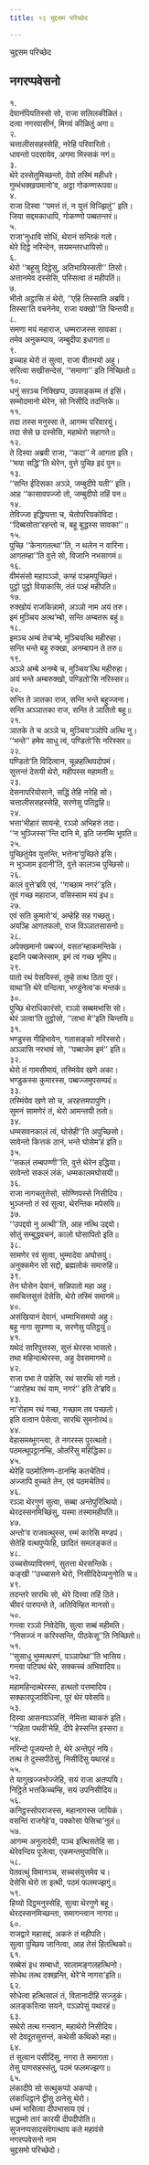 ```yaml
---
title: १३ चुद्दसम परिच्छेद

---
```

चुद्दसम परिच्छेद  


## नगरप्पवेसनो

१.  
देवानंपियतिस्सो सो, राजा सलिलकीळितं।  
दत्वा नगरवासीनं, मिगवं कीळितुं अगा॥  
२.  
चत्तालीससहस्सेहि, नरेहि परिवारितो।  
धावन्तो पदसायेव, अगमा मिस्सकं नगं॥  
३.  
थेरे दस्सेतुमिच्छन्तो, देवो तस्मिं महीधरे।  
गुम्भंभक्खयमानो’व, अट्ठा गोकण्णरूपवा॥  
४.  
राजा दिस्वा ‘‘पमत्तं तं, न युत्तं विज्झितुं’’ इति।  
जिया सद्दमकाधापि, गोकण्णो पब्बतन्तरं॥  
५.  
राजा’नुधावि सोधिं, थेरानं सन्तिकं गतो।  
थेरे दिट्ठे नरिन्देन, सयमन्तरधायिसो॥  
६.  
थेरो ‘‘बहूसु दिट्ठेसु, अतिभायिस्सती’’ तिसो।  
अत्तानमेव दस्सेसि, पस्सित्वा तं महीपतिं॥  
७.  
भीतो अट्ठासि तं थेरो, ‘‘एहि तिस्साति अब्रवि।  
तिस्सा’ति वचनेनेव, राजा यक्खो’’ति चिन्तयी॥  
८.  
समणा मयं महाराज, धम्मराजस्स सावका।  
तमेव अनुकम्पाय, जम्बुदीपा इधागता॥  
९.  
इच्चाह थेरो तं सुत्वा, राजा वीतभयो अहु।  
सरित्वा सखीसन्देसं, ‘‘समाणा’’ इति निच्छितो॥  
१०.  
धनुं सरञ्च निक्खिप्प, उपसङ्कम्म तं इसिं।  
सम्मोदमानो थेरेन, सो निसीदि तदन्तिके॥  
११.  
तदा तस्स मनुस्सा ते, आगम्म परिवारयुं।  
तदा सेसे छ दस्सेसि, महाथेरो सहागते॥  
१२.  
ते दिस्वा अब्रवी राजा, ‘‘कदा’’ मे आगता इति।  
‘‘मया सद्धिं’’ति थेरेन, वुत्ते पुच्छि इदं पुन॥  
१३.  
‘‘सन्ति ईदिसका अञ्ञे, जम्बुदीपे यती’’ इति।  
आह ‘‘कासावपज्जो तो, जम्बुदीपो तहिं पन॥  
१४.  
तेविज्जा इद्धिप्पत्ता च, चेतोपरियकोविदा।  
‘‘दिब्बसोता’रहन्तो च, बहू बुद्धस्स सावका’’॥  
१५.  
पुच्छि ‘‘केनागतत्था’’ति, न थलेन न वारिना।  
आगतम्हा’’ति वुत्ते सो, विजानि नभसागमं॥  
१६.  
वीमंसंसो महापञ्ञो, कण्हं पञ्हमपुच्छितं।  
पुट्ठो पुट्ठो वियाकासि, तंतं पञ्हं महीपति॥  
१७.  
रुक्खोयं राजकिन्नामो, अञ्ञो नाम अयं तरु।  
इमं मुञ्चिय अत्थ’म्बो, सन्ति अम्बतरू बहुं॥  
१८.  
इमञ्च अम्बं तेच’म्बे, मुञ्चियत्थि महीरुहा।  
सन्ति भन्ते बहु रुक्खा, अनम्बापन ते तरु॥  
१९.  
अञ्ञे अम्बे अनम्बे च, मुञ्चिय’त्थि महीरुहा।  
अयं भन्ते अम्बरुक्खो, पण्डितो’सि नरिस्सर॥  
२०.  
सन्ति ते ञातका राज, सन्ति भन्ते बहुज्जना।  
सन्ति अञ्ञातका राज, सन्ति ते ञातितो बहू॥  
२१.  
ञातके ते च अञ्ञे च, मुञ्चिय’ञ्ञोपि अत्थि नु।  
‘‘भन्ते’’ हमेव साधु त्वं, पण्डितो’सि नरिस्सर॥  
२२.  
पण्डितो’ति विदित्वान, चूळहत्थिपदोपमं।  
सुत्तन्तं देसयी थेरो, महीपस्स महामती॥  
२३.  
देसनापरियोसाने, सद्धिं तेहि नरेहि सो।  
चत्तालीससहस्सेहि, सरणेसु पतिट्ठहि॥  
२४.  
भत्ता’भीहारं सायन्हे, रञ्ञो अभिहरुं तदा।  
‘‘न भुञ्जिस्स’’न्ति दानि मे, इति जनम्मि भूपति॥  
२५.  
पुच्छितुंयेव युत्तन्ति, भत्तेना’पुच्छिते इसि।  
न भुञ्जाम इदानी’ति, वुत्ते कालञ्च पुच्छिसो॥  
२६.  
कालं वुत्ते’ब्रवि एवं, ‘‘गच्छाम नगरं’’इति।  
तुवं गच्छ महाराज, वसिस्साम मयं इध॥  
२७.  
एवं सति कुमारो’यं, अम्हेहि सह गच्छतु।  
अयञ्हि आगतफलो, राज विञ्ञातसासनो॥  
२८.  
अपेक्खमानो पब्बज्जं, वसत’म्हाकमन्तिके।  
इदानि पब्बजेस्साम, इमं त्वं गच्छ भूमिप॥  
२९.  
पातो रथं पेसयिस्सं, तुम्हे तत्थ ठिता पुरं।  
याथा’ति थेरे वन्दित्वा, भण्डुंनेत्व’क मन्तकं॥  
३०.  
पुच्छि थेराधिकारंसो, रञ्ञो सब्बमभासि सो।  
थेरं ञत्वा’ति तुट्ठोसो, ‘‘लाभा मे’’इति चिन्तयि॥  
३१.  
भण्डुस्स गीहिभावेन, गतासङ्को नरिस्सरो।  
अञ्ञासि नरभावं सो, ‘‘पब्बाजेम इमं’’ इति॥  
३२.  
थेरो तं गामसीमायं, तस्मिंयेव खणे अका।  
भण्डुकस्स कुमारस्स, पब्बज्जमुपसम्पदं॥  
३३.  
तस्मिंयेव खणे सो च, अरहत्तमपापुणि।  
सुमनं सामणेरं तं, थेरो आमन्तयी ततो॥  
३४.  
धम्मसवनकालं त्वं, घोसेही’’ति अपुच्छिसो।  
सावेन्तो कित्तकं ठानं, भन्ते घोसेम’हं इति॥  
३५.  
‘‘सकलं तम्बपण्णी’’ति, वुत्ते थेरेन इद्धिया।  
सावेन्तो सकलं लंकं, धम्मकालमघोसयी॥  
३६.  
राजा नागचतुत्तेसो, सोण्णिपस्से निसीदिय।  
भुञ्जन्तो तं रवं सुत्वा, थेरन्तिक मपेसयि॥  
३७.  
‘‘उपद्दवो नु अत्थी’’ति, आह नत्थि उद्दवो।  
सोतुं सम्बुद्धवचनं, कालो घोसापितो इति॥  
३८.  
सामणेर रवं सुत्वा, भुम्मादेवा अघोसयुं।  
अनुक्कमेन सो सद्दो, ब्रह्मलोकं समारुहि॥  
३९.  
तेन घोसेन देवानं, सन्निपातो महा अहु।  
समचित्तसुत्तं देसेसि, थेरो तस्मिं समागमे॥  
४०.  
असंखियानं देवानं, धम्माभिसमयो अहु।  
बहू नागा सुपण्णा च, सरणेसु पतिट्ठयुं॥  
४१.  
यथेदं सारिपुत्तस्स, सुत्तं थेरस्स भासतो।  
तथा महिन्दत्थेरस्स, अहु देवसमागमो॥  
४२.  
राजा पभा ते पाहेसि, रथं सारथि सो गतो।  
‘‘आरोहथ रथं याम, नगरं’’ इति ते’ब्रवि॥  
४३.  
ना’रोहाम रथं गच्छ, गच्छाम तव पच्छतो।  
इति वत्वान पेसेत्वा, सारथिं सुमनोरथं॥  
४४.  
वेहासमब्भुगन्त्वा, ते नगरस्स पुरत्थतो।  
पठमत्थूपट्ठानम्हि, ओतरिंसु महिद्धिका॥  
४५.  
थेरेहि पठमोतिण्ण-ठानम्हि कतचेतियं।  
अज्जापि वुच्चते तेन, एवं पठमचेतियं॥  
४६.  
रञ्ञा थेरगुणं सुत्वा, सब्बा अन्तेपुरित्थियो।  
थेरदस्सनमिच्छिंसु, यस्मा तस्मामहीपति॥  
४७.  
अन्तो’व राजवत्थुस्स, रम्मं कारेसि मण्डपं।  
सेतेहि वत्थपुप्फेहि, छादितं समलङ्कतं॥  
४८.  
उच्चसेय्याविरमणं, सुतत्ता थेरसन्तिके।  
कङ्खी ‘‘उच्चासने थेरो, निसीदिदेय्यनुनोति च॥  
४९.  
तदन्तरे सारथि सो, थेरे दिस्वा तहिं ठिते।  
चीवरं पारुपन्ते ते, अतिविम्हित मानसो॥  
५०.  
गन्त्वा रञ्ञो निवेदेसि, सुत्वा सब्बं महीमति।  
‘‘निसज्जं न करिस्सन्ति, पीठकेसू’’ति निच्छितो॥  
५१.  
‘‘सुसाधु भुम्मत्थरणं, पञ्ञापेथा’’ति भासिय।  
गन्त्वा पटिपथं थेरे, सक्कच्चं अभिवादिय॥  
५२.  
महामहिन्दत्थेरस्स, हत्थतो पत्तमादिय।  
सक्कारपूजाविधिना, पुरं थेरं पवेसयि॥  
५३.  
दिस्वा आसनपञ्ञत्तिं, नेमित्ता ब्याकरुं इति।  
‘‘गहिता पथवी’मेहि, दीपे हेस्सन्ति इस्सरा॥  
५४.  
नरिन्दो पूजयन्तो ते, थेरे अन्तेपुरं नयि।  
तत्थ ते दुस्सपीठेसुं, निसीदिंसु यथारहं॥  
५५.  
ते यागुखज्जभोज्जेहि, सयं राजा अतप्पयि।  
निट्ठिते भत्तकिच्चम्हि, सयं उपनिसीदिय॥  
५६.  
कनिट्ठस्सोपराजस्स, महानागस्स जायिकं।  
वसन्तिं राजगेहे’व, पक्कोसा पेसिचा’नुलं॥  
५७.  
आगम्म अनुलादेवी, पञ्च इत्थिसतेहि सा।  
थेरेवन्दिय पूजेत्वा, एकमन्तमुपाविसि॥  
५८.  
पेतवत्थुं विमानञ्च, सच्चसंयुत्तमेव च।  
देसेसि थेरो ता इत्थी, पठमं फलमज्झगुं॥  
५९.  
हिय्यो दिट्ठमनुस्सेहि, सुत्वा थेरगुणे बहू।  
थेरदस्सनमिच्छन्ता, समागन्त्वान नागरा॥  
६०.  
राजद्वारे महासद्दं, अकरुं तं महीपति।  
सुत्वा पुच्छिय जानित्वा, आह तेसं हितत्थिको॥  
६१.  
सब्बेसं इध सम्बाधो, सालामङ्गलहत्थिनो।  
सोधेथ तत्थ दक्खन्ति, थेरे’मे नागरा’इति॥  
६२.  
सोधेत्वा हत्थिसालं तं, वितानादीहि सज्जुकं।  
अलङ्करित्वा सयने, पञ्ञपेसुं यथारहं॥  
६३.  
सथेरो तत्थ गन्त्वान, महाथेरो निसीदिय।  
सो देवदूतसुत्तन्तं, कथेसी कथिको महा॥  
६४.  
तं सुत्वान पसीदिंसु, नगरा ते समागता।  
तेसु पाणसहस्संतु, पठमं फलमज्झगा॥  
६५.  
लंकादीपे सो सत्थुकप्पो अकप्पो।  
लंकाधिट्ठाने द्वीसु ठानेसु थेरो।  
धम्मं भासित्वा दीपभासाय एवं।  
सद्धम्मो तारं कारयी दीपदीपोति॥  
सुजनप्पसादसंवेगत्थाय कते महावंसे  
नगरप्पवेसनो नाम  
चुद्दसमो परिच्छेदो।  